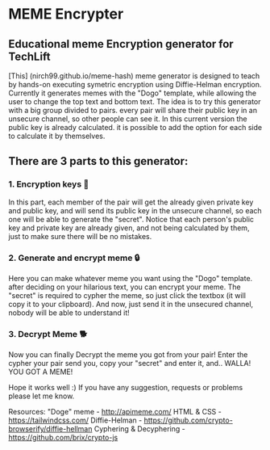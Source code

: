 # MEME Encrypter
## Educational meme Encryption generator for TechLift

[This] (nirch99.github.io/meme-hash) meme generator is designed to teach by hands-on executing symetric encryption using Diffie-Helman encryption.
Currently it generates memes with the "Dogo" template, while allowing the user to change the top text and bottom text.
The idea is to try this generator with a big group divided to pairs. every pair will share their public key in an unsecure channel, so other people can see it.
In this current version the public key is already calculated. it is possible to add the option for each side to calculate it by themselves.

## There are 3 parts to this generator:

### 1. Encryption keys 🔑
  In this part, each member of the pair will get the already given private key and public key, and will send its public key in the unsecure channel, so each one will be able to generate the "secret".
  Notice that each person's public key and private key are already given, and not being calculated by them, just to make sure there will be no mistakes.
  
### 2. Generate and encrypt meme 🔒
  Here you can make whatever meme you want using the "Dogo" template. after deciding on your hilarious text, you can encrypt your meme.
  The "secret" is required to cypher the meme, so just click the textbox (it will copy it to your clipboard). And now, just send it in the unsecured channel, nobody will be able to understand it!
  
### 3. Decrypt Meme 🐕
  
 Now you can finally Decrypt the meme you got from your pair! Enter the cypher your pair send you, copy your "secret" and enter it, and.. WALLA! YOU GOT A MEME!
 
 
 Hope it works well :)
 If you have any suggestion, requests or problems please let me know.
 
 Resources:
 "Doge" meme - http://apimeme.com/
 HTML & CSS - https://tailwindcss.com/
 Diffie-Helman - https://github.com/crypto-browserify/diffie-hellman
 Cyphering & Decyphering - https://github.com/brix/crypto-js
 

